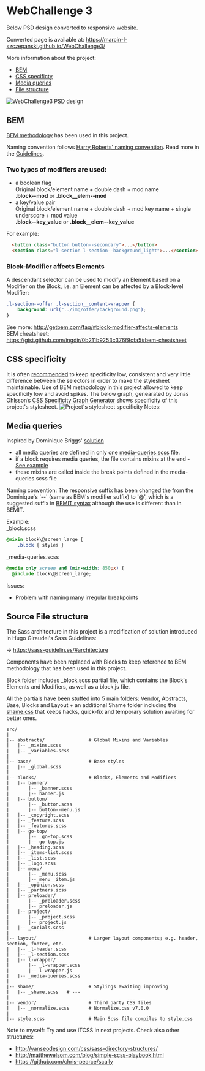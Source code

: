 # WebChallenge 3

Below PSD design converted to responsive website.

Converted page is available at: https://marcin-l-szczepanski.github.io/WebChallenge3/

More information about the project:
* [BEM](#bem)
* [CSS specificty](#css-specificity)
* [Media queries](#media-queries)
* [File structure](#file-structure)


![WebChallenge3 PSD design](https://github.com/Marcin-L-Szczepanski/WebChallenge3/blob/master/resources/3.jpg)

## BEM

[BEM methodology](https://en.bem.info) has been used in this project.

Naming convention follows [Harry Roberts' naming convention](https://en.bem.info/toolbox/sdk/bem-naming/#harry-roberts-naming-convention).
Read more in the [Guidelines](https://cssguidelin.es/#bem-like-naming).

### Two types of modifiers are used:
 - a boolean flag<br>
    Original block/element name + double dash + mod name<br>
    **.block--mod** or **.block__elem--mod**
 - a key/value pair<br>
    Original block/element name + double dash + mod key name + single underscore + mod value<br>
    **.block--key_value** or **.block__elem--key_value**
    
For example:
```html
  <button class="button button--secondary">...</button>
  <section class="l-section l-section--background_light">...</section>
```

### Block-Modifier affects Elements
A descendant selector can be used to modify an Element based on a Modifier on the Block, i.e.
an Element can be affected by a Block-level Modifier:
```css
.l-section--offer .l-section__content-wrapper {
    background: url("../img/offer/background.png");
}
```
See more: http://getbem.com/faq/#block-modifier-affects-elements<br>
BEM cheatsheet: https://gist.github.com/ingdir/0b211b9253c376f9cfa5#bem-cheatsheet

## CSS specificity

It is often [recommended](https://csswizardry.com/2014/10/the-specificity-graph/) to keep specificity low, consistent and very little difference between the selectors in order to make the stylesheet maintainable.
Use of BEM methodology in this project allowed to keep specificity low and avoid spikes.
The below graph, genearated by Jonas Ohlsson’s [CSS Specificity Graph Generator](https://jonassebastianohlsson.com/specificity-graph/) shows specificity of this project's stylesheet.
![Project's stylesheet specificity](https://github.com/Marcin-L-Szczepanski/WebChallenge3/blob/master/resources/specificity.png)
Notes: 

## Media queries
Inspired by Dominique Briggs' [solution](https://medium.com/front-end-developers/the-solution-to-media-queries-in-sass-5493ebe16844)

- all media queries are defined in only one [media-queries.scss](/src/layout/_media-queries.scss) file.
- if a block requires media queries, the file contains mixins at the end - [See example](https://github.com/Marcin-L-Szczepanski/WebChallenge3/blob/4fae64fdc17e7642bb09bd768c4aabda160cfb3f/src/layout/l-wrapper/_l-wrapper.scss#L51)
- these mixins are called inside the break points defined in the media-queries.scss file

Naming convention:
The responsive suffix has been changed the from the Dominique's '--' (same as BEM's modifier suffix) to '@', which is a suggested suffix in [BEMIT syntax](https://csswizardry.com/2015/08/bemit-taking-the-bem-naming-convention-a-step-further/) although the use is different than in BEMIT.

Example: <br>
_block.scss
```css
@mixin block\@screen_large {
    .block { styles }
```
_media-queries.scss
```css
@media only screen and (min-width: 850px) {
  @include block\@screen_large;
```

Issues: <br>
- Problem with naming many irregular breakpoints



## Source File structure

The Sass architecture in this project is a modification of solution introduced in Hugo Giraudel's Sass Guidelines:

-> https://sass-guidelin.es/#architecture

Components have been replaced with Blocks to keep reference to BEM methodology that has been used in this project.

Block folder includes _block.scss partial file, which contains the Block's Elements and Modifiers, as well as a block.js file.

All the partials have been stuffed into 5 main folders: Vendor, Abstracts, Base, Blocks and Layout + an additional Shame folder including the [shame.css](https://csswizardry.com/2013/04/shame-css/) that keeps hacks, quick-fix and temporary solution awaiting for better ones.


```
src/
|
|-- abstracts/                # Global Mixins and Variables
|   |-- _mixins.scss
|   |-- _variables.scss
|
|-- base/                     # Base styles
|   |-- _global.scss
|
|-- blocks/                   # Blocks, Elements and Modifiers
|   |-- banner/
|       |-- _banner.scss
|       |-- banner.js
|   |-- button/
|       |-- _button.scss
|       |-- button--menu.js
|   |-- _copyright.scss
|   |-- _feature.scss
|   |-- _features.scss
|   |-- go-top/
|       |-- _go-top.scss
|       |-- go-top.js
|   |-- _heading.scss
|   |-- _items-list.scss
|   |-- _list.scss
|   |-- _logo.scss
|   |-- menu/
|       |-- _menu.scss
|       |-- menu__item.js
|   |-- _opinion.scss
|   |-- _partners.scss
|   |-- preloader/
|       |-- _preloader.scss
|       |-- preloader.js
|   |-- project/
|       |-- _project.scss
|       |-- project.js
|   |-- _socials.scss
|
|-- layout/                   # Larger layout components; e.g. header, section, footer, etc.
|   |-- _l-header.scss
|   |-- _l-section.scss
|   |-- l-wrapper/
|       |-- _l-wrapper.scss
|       |-- l-wrapper.js
|   |-- _media-queries.scss
|
|-- shame/                    # Stylings awaiting improving
|   |-- _shame.scss   # ---
|
|-- vendor/                   # Third party CSS files
|   |-- _normalize.scss       # Normalize.css v7.0.0
|
|-- style.scss                # Main Scss file compiles to style.css

```

Note to myself: Try and use ITCSS in next projects.
Check also other structures: 
- http://vanseodesign.com/css/sass-directory-structures/
- http://matthewelsom.com/blog/simple-scss-playbook.html
- https://github.com/chris-pearce/scally